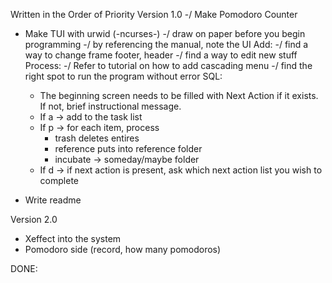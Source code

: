 Written in the Order of Priority
Version 1.0
-/ Make Pomodoro Counter
- Make TUI with urwid (-ncurses-)
    -/ draw on paper before you begin programming
    -/ by referencing the manual, note the UI
    Add:
    -/ find a way to change frame footer, header 
    -/ find a way to edit new stuff
    Process:
    -/ Refer to tutorial on how to add cascading menu
    -/ find the right spot to run the program without error
    SQL:
    - The beginning screen needs to be filled with Next Action if it exists. If not, brief instructional message.
    - If a -> add to the task list
    - If p -> for each item, process
        - trash deletes entires
        - reference puts into reference folder
        - incubate -> someday/maybe folder
    - If d -> if next action is present, ask which next action list you wish to complete
        
- Write readme 

Version 2.0
- Xeffect into the system
- Pomodoro side (record, how many pomodoros)

DONE:

